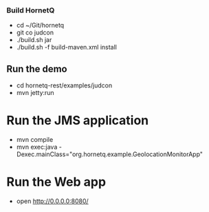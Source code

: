 ### Build HornetQ
* cd ~/Git/hornetq
* git co judcon
* ./build.sh jar
* ./build.sh -f build-maven.xml install

## Run the demo
* cd hornetq-rest/examples/judcon
* mvn jetty:run

# Run the JMS application
* mvn compile
* mvn  exec:java -Dexec.mainClass="org.hornetq.example.GeolocationMonitorApp"

# Run the Web app
* open http://0.0.0.0:8080/

